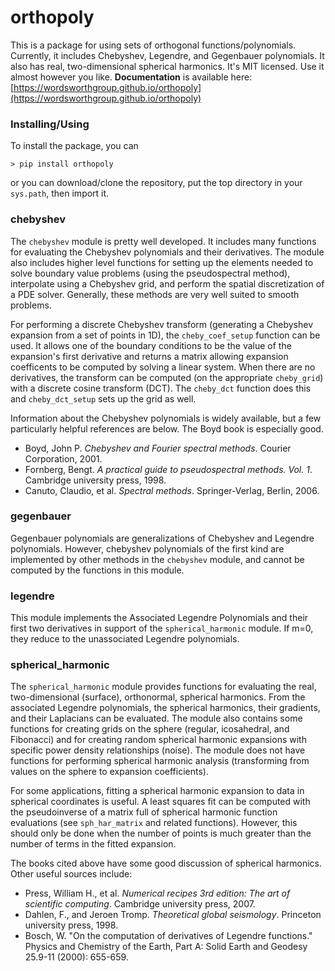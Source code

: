 # orthopoly

This is a package for using sets of orthogonal functions/polynomials. Currently, it includes Chebyshev, Legendre, and Gegenbauer polynomials. It also has real, two-dimensional spherical harmonics. It's MIT licensed. Use it almost however you like. **Documentation** is available here: [https://wordsworthgroup.github.io/orthopoly](https://wordsworthgroup.github.io/orthopoly)

### Installing/Using

To install the package, you can

	> pip install orthopoly

or you can download/clone the repository, put the top directory in your `sys.path`, then import it.


### chebyshev

The `chebyshev` module is pretty well developed. It includes many functions for evaluating the Chebyshev polynomials and their derivatives. The module also includes higher level functions for setting up the elements needed to solve boundary value problems (using the pseudospectral method), interpolate using a Chebyshev grid, and perform the spatial discretization of a PDE solver. Generally, these methods are very well suited to smooth problems.

For performing a discrete Chebyshev transform (generating a Chebyshev expansion from a set of points in 1D), the `cheby_coef_setup` function can be used. It allows one of the boundary conditions to be the value of the expansion's first derivative and returns a matrix allowing expansion coefficents to be computed by solving a linear system. When there are no derivatives, the transform can be computed (on the appropriate `cheby_grid`) with a discrete cosine transform (DCT). The `cheby_dct` function does this and `cheby_dct_setup` sets up the grid as well.

Information about the Chebyshev polynomials is widely available, but a few particularly helpful references are below. The Boyd book is especially good.

* Boyd, John P. *Chebyshev and Fourier spectral methods*. Courier Corporation, 2001.
* Fornberg, Bengt. *A practical guide to pseudospectral methods. Vol. 1*. Cambridge university press, 1998.
* Canuto, Claudio, et al. *Spectral methods*. Springer-Verlag, Berlin, 2006.

### gegenbauer

Gegenbauer polynomials are generalizations of Chebyshev and Legendre polynomials. However, chebyshev polynomials of the first kind are implemented by other methods in the `chebyshev` module, and cannot be computed by the functions in this module.

### legendre

This module implements the Associated Legendre Polynomials and their first two derivatives in support of the `spherical_harmonic` module. If m=0, they reduce to the unassociated Legendre polynomials.

### spherical_harmonic

The `spherical_harmonic` module provides functions for evaluating the real, two-dimensional (surface), orthonormal, spherical harmonics.  From the associated Legendre polynomials, the spherical harmonics, their gradients, and their Laplacians can be evaluated. The module also contains some functions for creating grids on the sphere (regular, icosahedral, and Fibonacci) and for creating random spherical harmonic expansions with specific power density relationships (noise). The module does not have functions for performing spherical harmonic analysis (transforming from values on the sphere to expansion coefficients).

For some applications, fitting a spherical harmonic expansion to data in spherical coordinates is useful. A least squares fit can be computed with the pseudoinverse of a matrix full of spherical harmonic function evaluations (see `sph_har_matrix` and related functions). However, this should only be done when the number of points is much greater than the number of terms in the fitted expansion.

The books cited above have some good discussion of spherical harmonics. Other useful sources include:

* Press, William H., et al. *Numerical recipes 3rd edition: The art of scientific computing*. Cambridge university press, 2007.
* Dahlen, F., and Jeroen Tromp. *Theoretical global seismology*. Princeton university press, 1998.
* Bosch, W. "On the computation of derivatives of Legendre functions." Physics and Chemistry of the Earth, Part A: Solid Earth and Geodesy 25.9-11 (2000): 655-659.

